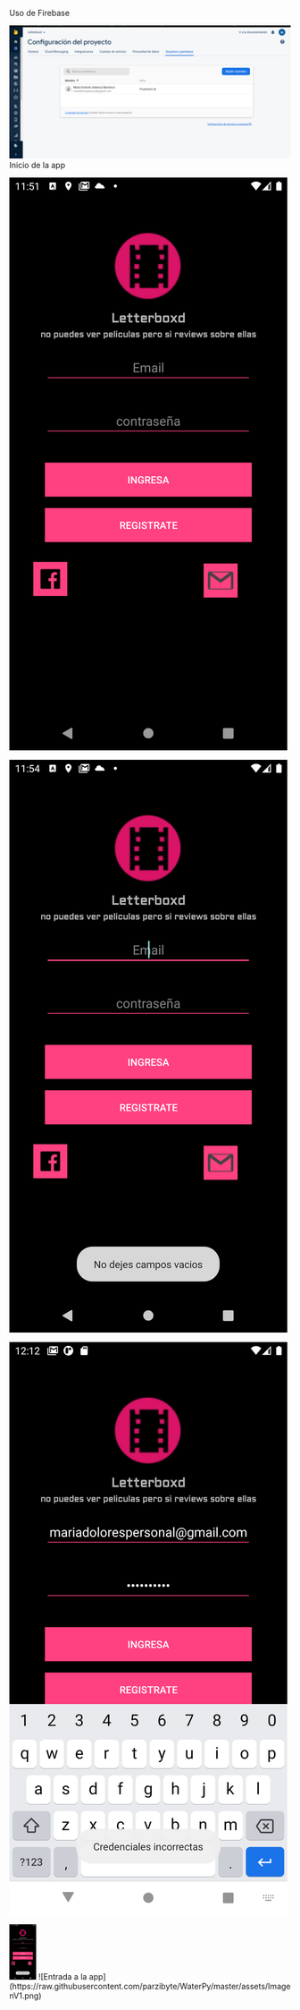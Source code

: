 
Uso de Firebase 

![uso de firebase](https://github.com/karlistack/Letterboxd/blob/master/2021-02-28-000821_1366x768_scrot.png)
Inicio de la app


![Inicio de la app](https://github.com/karlistack/Letterboxd/blob/master/Screenshot_20210227_235202.png)


![No dejes campos vacios](https://github.com/karlistack/Letterboxd/blob/master/Screenshot_20210227_235405.png)

![Comprueba credenciales](https://github.com/karlistack/Letterboxd/blob/master/Screenshot_20210228_001205.png)

<img src="https://github.com/karlistack/Letterboxd/blob/master/Screenshot_20210227_235405.png" width="48">
![Entrada a la app](https://raw.githubusercontent.com/parzibyte/WaterPy/master/assets/ImagenV1.png)
